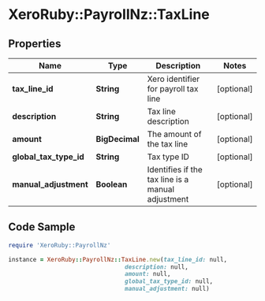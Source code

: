 # XeroRuby::PayrollNz::TaxLine

## Properties

Name | Type | Description | Notes
------------ | ------------- | ------------- | -------------
**tax_line_id** | **String** | Xero identifier for payroll tax line | [optional] 
**description** | **String** | Tax line description | [optional] 
**amount** | **BigDecimal** | The amount of the tax line | [optional] 
**global_tax_type_id** | **String** | Tax type ID | [optional] 
**manual_adjustment** | **Boolean** | Identifies if the tax line is a manual adjustment | [optional] 

## Code Sample

```ruby
require 'XeroRuby::PayrollNz'

instance = XeroRuby::PayrollNz::TaxLine.new(tax_line_id: null,
                                 description: null,
                                 amount: null,
                                 global_tax_type_id: null,
                                 manual_adjustment: null)
```


